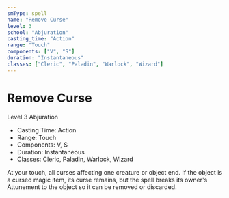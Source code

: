 ```yaml
---
smType: spell
name: "Remove Curse"
level: 3
school: "Abjuration"
casting_time: "Action"
range: "Touch"
components: ["V", "S"]
duration: "Instantaneous"
classes: ["Cleric", "Paladin", "Warlock", "Wizard"]
---
```


# Remove Curse
Level 3 Abjuration

- Casting Time: Action
- Range: Touch
- Components: V, S
- Duration: Instantaneous
- Classes: Cleric, Paladin, Warlock, Wizard

At your touch, all curses affecting one creature or object end. If the object is a cursed magic item, its curse remains, but the spell breaks its owner's Attunement to the object so it can be removed or discarded.
